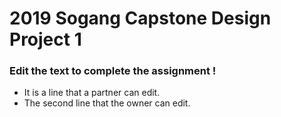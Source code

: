 # 2019 Sogang Capstone Design Project 1
### Edit the text to complete the assignment !
- It is a line that a partner can edit.
- The second line that the owner can edit.
